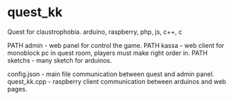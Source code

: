 # quest_kk
Quest for claustrophobia. arduino, raspberry, php, js, c++, c

PATH admin - web panel for control the game.
PATH kassa - web client for monoblock pc in quest room, players must make right order in.
PATH sketchs - many sketch for arduinos.

config.json - main file communication between quest and admin panel.
quest_kk.cpp - raspberry client communication between arduinos and web pages.
